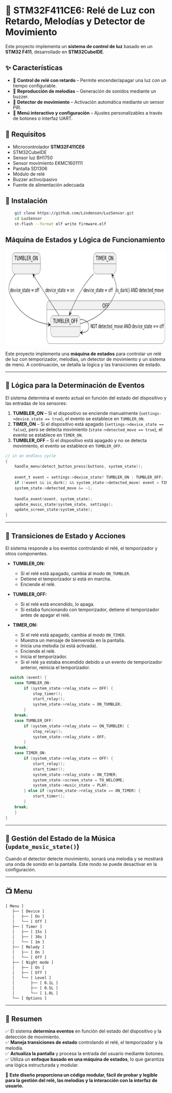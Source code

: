 # 🌟 STM32F411CE6: Relé de Luz con Retardo, Melodías y Detector de Movimiento  

Este proyecto implementa un **sistema de control de luz** basado en un **STM32 F411**, desarrollado en **STM32CubeIDE**.  

## ✨ Características  
- 🔹 **Control de relé con retardo** – Permite encender/apagar una luz con un tiempo configurable.  
- 🔹 **Reproducción de melodías** – Generación de sonidos mediante un buzzer.  
- 🔹 **Detector de movimiento** – Activación automática mediante un sensor PIR.  
- 🔹 **Menú interactivo y configuración** – Ajustes personalizables a través de botones o interfaz UART.  

## 📜 Requisitos  
- Microcontrolador **STM32F411CE6**  
- STM32CubeIDE  
- Sensor luz BH1750
- Sensor movimiento EKMC1601111
- Pantalla SD1306
- Módulo de relé  
- Buzzer activo/pasivo  
- Fuente de alimentación adecuada  

## 🔧 Instalación  
```sh
	git clone https://github.com/Lindenson/LuzSensor.git
	cd LuzSensor
	st-flash --format elf write firmware.elf
```


## Máquina de Estados y Lógica de Funcionamiento

<img height="300" src="./stmachine.png" width="700"/>

Este proyecto implementa una **máquina de estados** para controlar un relé de luz con temporizador, melodías, un detector de movimiento y un sistema de menú. A continuación, se detalla la lógica y las transiciones de estado.

---

## 🔄 Lógica para la Determinación de Eventos  
El sistema determina el evento actual en función del estado del dispositivo y las entradas de los sensores:

1. **TUMBLER_ON** – Si el dispositivo se enciende manualmente (`settings->device_state == true`), el evento se establece en `TUMBLER_ON`.
2. **TIMER_ON** – Si el dispositivo está apagado (`settings->device_state == false`), pero se detecta movimiento (`state->detected_move == true`), el evento se establece en `TIMER_ON`.
3. **TUMBLER_OFF** – Si el dispositivo está apagado y no se detecta movimiento, el evento se establece en `TUMBLER_OFF`.

```c
// in an endless cycle
{
	handle_menu(detect_button_press(buttons, system_state));
	
	event_t event = settings->device_state? TUMBLER_ON : TUMBLER_OFF;
	if (!event && is_dark() && system_state->detected_move) event = TIMER_ON;
	system_state->detected_move &= ~1;
	
	handle_event(event, system_state);
	update_music_state(system_state, settings);
	update_screen_state(system_state);
}
```

---

## 🔧 Transiciones de Estado y Acciones  

El sistema responde a los eventos controlando el relé, el temporizador y otros componentes.

- **TUMBLER_ON:**  
  - Si el relé está apagado, cambia al modo `ON_TUMBLER`.
  - Detiene el temporizador si está en marcha.
  - Enciende el relé.

- **TUMBLER_OFF:**  
  - Si el relé está encendido, lo apaga.
  - Si estaba funcionando con temporizador, detiene el temporizador antes de apagar el relé.

- **TIMER_ON:**  
  - Si el relé está apagado, cambia al modo `ON_TIMER`.
  - Muestra un mensaje de bienvenida en la pantalla.
  - Inicia una melodía (si está activada).
  - Enciende el relé.
  - Inicia el temporizador.
  - Si el relé ya estaba encendido debido a un evento de temporizador anterior, reinicia el temporizador.

```c
  switch (event) {
	case TUMBLER_ON:
	    if (system_state->relay_state == OFF) {
	        stop_timer();
	        start_relay();
	        system_state->relay_state = ON_TUMBLER;
	    }
	break;
	case TUMBLER_OFF:
	    if (system_state->relay_state == ON_TUMBLER) {
	        stop_relay();
	        system_state->relay_state = OFF;
	    }
	break;
	case TIMER_ON:
		if (system_state->relay_state == OFF) {
			start_relay();
			start_timer();
			system_state->relay_state = ON_TIMER;
			system_state->screen_state = TO_WELCOME;
			system_state->music_state = PLAY;
		} else if (system_state->relay_state == ON_TIMER) {
			start_timer();
		}
	break;
    }
}
```

---

## 🎵 Gestión del Estado de la Música (`update_music_state()`)

Cuando el detector detecte movimiento, sonará una melodía y se mostrará una onda de sonido en la pantalla. Este modo se puede desactivar en la configuración.

---

## 📺 Menu

```
[ Menu ]
   ├── [ Device ]
   │   ├── [ On ]
   │   └── [ Off ]
   ├── [ Timer ]
   │   ├── [ 15s ]
   │   ├── [ 30s ]
   │   └── [ 1m ]
   ├── [ Melody ]
   │   ├── [ On ]
   │   └── [ Off ]
   ├── [ Night mode ]
   │   ├── [ On ]
   │   ├── [ Off ]
   │   └── [ Level ]
   │       ├── [ 0.1L ]
   │       ├── [ 0.5L ]
   │       └── [ 1.0L ]
   └── [ Options ]

```

---

## 📌 Resumen  
✅ El sistema **determina eventos** en función del estado del dispositivo y la detección de movimiento.  
✅ **Maneja transiciones de estado** controlando el relé, el temporizador y la melodía.  
✅ **Actualiza la pantalla** y procesa la entrada del usuario mediante botones.  
✅ Utiliza un **enfoque basado en una máquina de estados**, lo que garantiza una lógica estructurada y modular.  

🎯 **Este diseño proporciona un código modular, fácil de probar y legible para la gestión del relé, las melodías y la interacción con la interfaz de usuario.**  
